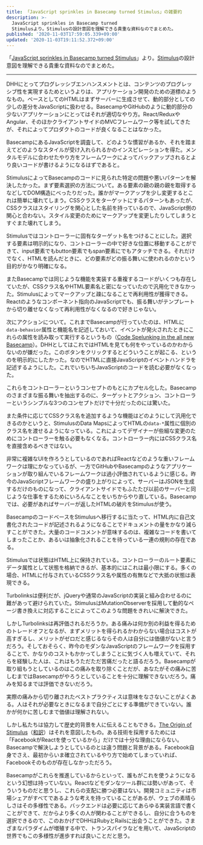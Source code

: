 ```yaml
---
title: 「JavaScript sprinkles in Basecamp turned Stimulus」の雑要約
description: >-
  JavaScript sprinkles in Basecamp turned
  Stimulusより。Stimulusの設計意図を理解できる貴重な資料なのでまとめた。
published: '2020-11-03T17:59:05.339+09:00'
updated: '2020-11-03T19:11:52.372+09:00'
---
```


「[JavaScript sprinkles in Basecamp turned Stimulus](https://changelog.com/podcast/286)」より。[Stimulus](https://stimulusjs.org/)の設計意図を理解できる貴重な資料なのでまとめた。

---

DHHにとってプログレッシブエンハンスメントとは、コンテンツのプログレッシブ性を実現するためというよりは、アプリケーション開発のための道標のようなもの。ベースとしてのHTMLはまずサーバーに生成させて、動的部分としての少しの差分をJavaScriptに扱わせる。BasecampやGitHubのように動的部分の少ないアプリケーションにとってはそれが適切なやり方。React/ReduxやAngular、そのほかクライアントサイドのMVCフレームワーク等を試してきたが、それによってプロダクトのコードが良くなることはなかった。

BasecampにあるJavaScriptを調査して、どのような慣習があるか、それを踏まえてどのようなスタイルが受け入れられるかのインスピレーションを得た。メンタルモデルに合わせたやり方をフレームワークによってバックアップされるとより良いコードが書けるようになるはずであると。

StimulusによってBasecampのコードに見られた特定の問題や悪いパターンを解決したかった。まず要素選択の方法について。ある要素の親の親の親を取得するなどしてDOM構造にべったりだった。誰かがマークアップを少し変更するとこれは簡単に壊れてしまう。CSSクラスをターゲットにするパターンもあったが、CSSクラスはスタイリングを関心とした名前を持っているので、JavaScript側の関心と合わない。スタイル変更のためにマークアップを変更したりしてしまうとすぐまた壊れてしまう。

Stimulusではコントローラーに固有なターゲット名をつけることにした。選択する要素は明示的になり、コントローラーの中で好きな位置に移動することができて、input要素でもbutton要素でもspan要素にでもアタッチできる。それだけでなく、HTMLを読んだときに、どの要素がどの振る舞いに使われるのかという目的がかなり明確になる。

またBasecampでは同じような機能を実装する重複するコードがいくつも存在していたが、CSSクラス名やHTML要素名と密になっていたので汎用化できなかった。Stimulusによってマークアップと疎になることで再利用性が獲得できる。Reactのようなコンポーネント指向のJavaScriptでも、振る舞いがテンプレートから切り離せなくなって再利用性がなくなるので好きじゃない。

次にアクションについて。これまでBasecampが行っていたのは、HTMLに`data-behavior`属性と機能名を記述しておいて、イベントが発火されたときにこれらの属性を読み取って実行するというもの（[Code Spelunking in the all new Basecamp](https://signalvnoise.com/posts/3167-code-spelunking-in-the-all-new-basecamp)）。DHHとしてはこれではHTMLを見ても何をやっているのかわからないのが嫌だった。このボタンをクリックするとどういうことが起こる、というのを明示的にしたかった。なのでHTMLに直接JavaScriptのイベントハンドラを記述するようにした。これでいちいちJavaScriptのコードを読む必要がなくなった。

これらをコントローラーというコンセプトのもとにカプセル化した。Basecampのさまざまな振る舞いを抽出するのに、ターゲットとアクション、コントローラーというシンプルな3つのコンセプトだけで十分だったのには驚いた。

また条件に応じてCSSクラス名を追加するような機能はどのようにして汎用化できるのかというと、StimulusのData MapsによってHTMLの`data-*`属性に個別のクラス名を渡せるようになっている。これによってデザイナーが些細な変更のためにコントローラーを触る必要もなくなる。コントローラー内にはCSSクラス名を直接含めるべきではない。

非常に複雑なUIを作ろうとしているのであればReactなどのような重いフレームワークは理にかなっているが、一方でGitHubやBasecampのようなアプリケーションが取り組んでいるフレームワークは過小評価されているように感じる。昨今のJavaScriptフレームワークの盛り上がりによって、サーバーはJSONを生成するだけのものになって、クライアントサイドでもふたたび以前のサーバーと同じような仕事をするためにいろんなことをいちからやり直している。Basecampでは、必要があればサーバーが返したHTMLの破片をStimulusが使う。

BasecampのコードベースをStimulusへ移行するに当たって、HTML内に自己文書化されたコードが記述されるようになることでドキュメントの量をかなり減らすことができた。大量のコードコメントが意味するのは、複雑なコードを書いてしまったことか、あるいは抽象化されることを待っている一連の規則の存在である。

Stimulusでは状態はHTML上に保持されている。コントローラーのルート要素にデータ属性として状態を格納できるが、基本的にはこれは最小限にする。多くの場合、HTMLに付与されているCSSクラス名や属性の有無などで大抵の状態は表現できる。

Turbolinksは便利だが、jQueryや通常のJavaScriptの実装と組み合わせるのに難があって避けられていた。StimulusはMutationObserverを採用して動的なページ書き換えに対応することによってこのような問題をきれいに解決できた。

しかしTurbolinksは再評価されるだろうか。ある痛みは何か別の利益を得るためのトレードオフとなるが、まずメリットを得られるかわからない場合はコストが高すぎるし、メリットがゼロだと感じるならその人は自分には価値がないと言うだろう。そしておそらく、昨今のモダンなJavaScriptのフレームワークを採用することで、かなりのコストもかかってしまうことに気づく人も増えていて、それらを経験した人は、これはもうただただ苦痛だったと語るだろう。Basecampが取り組もうとしているのはこの痛みを取り除くことだが、あなたがその痛みに苦しむまではBasecampがやろうとしていることを十分に理解できないだろう。痛みを知るまでは評価できないだろう。

実際の痛みから切り離されたベストプラクティスは意味をなさないことがよくある。人はそれが必要なときになるまで自分ごとにする準備ができていない。誰かが何かに苦しむまで価値は理解されない。

しかし私たちは協力して歴史的背景を人に伝えることもできる。[The Origin of Stimulus](https://stimulusjs.org/handbook/origin)（[和訳](https://yuheiy.hatenablog.com/entry/2019/05/02/204549)）はそれを意図したもの。ある技術を採用するためには「FacebookがReactを使っているから」だけでは十分な理由にならない。Basecampで解決しようとしているのとは違う問題と背景がある。Facebook自身でさえ、最初からいま確立されているやり方で始めてしまっていれば、Facebookそのものが存在しなかっただろう。

Basecampがこれらを推進しているからといって、誰もがこれを使うようになるという幻想は持っていない。Reactなどモダンなツール群には勢いがあって、そういうものだと思うし、これらの支配に勝つ必要はない。開発コミュニティは市場シェアがすべてであるような考えを持っていることがあるが、ウェブの素晴らしさはその多様性である。バックエンドは必要に応じてあらゆる実装言語で書くことができて、だからより多くの人が関わることができるし、自分に合うものを選択できるので、このおかげでDHHはRubyとRailsに出会うことができた。さまざまなパラダイムが増殖する中で、トランスパイラなどを用いて、JavaScriptの世界でもこの多様性が進歩すれば良いことだと思う。

